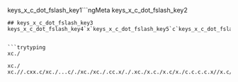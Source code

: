 keys_x_c_dot_fslash_key1```ngMeta
keys_x_c_dot_fslash_key2
```
## keys_x_c_dot_fslash_key3
keys_x_c_dot_fslash_key4`x`keys_x_c_dot_fslash_key5`c`keys_x_c_dot_fslash_key6`.`keys_x_c_dot_fslash_key7`/`keys_x_c_dot_fslash_key8`x`keys_x_c_dot_fslash_key9`c`keys_x_c_dot_fslash_key10`.`keys_x_c_dot_fslash_key11`/`keys_x_c_dot_fslash_key12


```trytyping
xc./
```
```practicetyping
xc./
xc.//.cxx.c/xc./...c/./xc./xc./.cc.x/./.xc./x.c./x.c/x./c.c.c.c.x//x.c/x.c/x.c/
```
